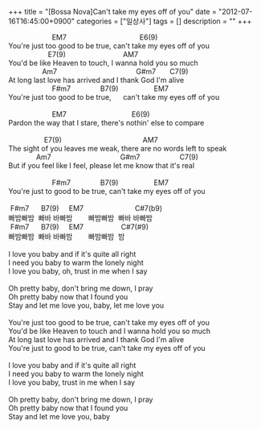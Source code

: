 +++
title = "[Bossa Nova]Can't take my eyes off of you"
date = "2012-07-16T16:45:00+0900"
categories = ["일상사"]
tags = []
description = ""
+++
<span class="copyright_entry" style="display:block;" title="[Bossa Nova]Can't take my eyes off of you@@**@@http://shed.egloos.com/3862153"></span>
<div>
 &nbsp; &nbsp; &nbsp; &nbsp; &nbsp; &nbsp; &nbsp; &nbsp; &nbsp; &nbsp; &nbsp; EM7 &nbsp; &nbsp; &nbsp; &nbsp; &nbsp; &nbsp; &nbsp; &nbsp; &nbsp; &nbsp; &nbsp; &nbsp; &nbsp; &nbsp; &nbsp; &nbsp; &nbsp; &nbsp; E6(9)
</div>You're just too good to be true, can't take my eyes off of you
<br>&nbsp; &nbsp; &nbsp; &nbsp; &nbsp; &nbsp; &nbsp; &nbsp; &nbsp; &nbsp; E7(9) &nbsp; &nbsp; &nbsp; &nbsp; &nbsp; &nbsp; &nbsp; &nbsp; &nbsp; &nbsp; &nbsp; &nbsp; &nbsp; &nbsp; AM7
<br>
<div>
 You'd be like Heaven to touch, I wanna hold you so much
 <br>&nbsp; &nbsp; &nbsp; &nbsp; &nbsp; &nbsp; &nbsp; &nbsp; &nbsp;Am7 &nbsp; &nbsp; &nbsp; &nbsp; &nbsp; &nbsp; &nbsp; &nbsp; &nbsp; &nbsp; &nbsp; &nbsp; &nbsp; &nbsp; &nbsp; &nbsp; &nbsp; &nbsp; &nbsp; &nbsp;G#m7 &nbsp; &nbsp; &nbsp; C7(9)
</div>
<div>
 At long last love has arrived and I thank God I'm alive
</div>
<div>
 &nbsp; &nbsp; &nbsp; &nbsp; &nbsp; &nbsp; &nbsp; &nbsp; &nbsp; &nbsp; &nbsp; F#m7 &nbsp; &nbsp; &nbsp; &nbsp; &nbsp; &nbsp; &nbsp; B7(9) &nbsp; &nbsp; &nbsp; &nbsp; &nbsp; &nbsp; &nbsp; &nbsp; &nbsp;EM7
 <br>You're just too good to be true, &nbsp; &nbsp; &nbsp;can't take my eyes off of you
 <br>
 <br>
 <div>
  &nbsp; &nbsp; &nbsp; &nbsp; &nbsp; &nbsp; &nbsp; &nbsp; &nbsp; &nbsp; &nbsp; EM7 &nbsp; &nbsp; &nbsp; &nbsp; &nbsp; &nbsp; &nbsp; &nbsp; &nbsp; &nbsp; &nbsp; &nbsp; &nbsp; &nbsp; &nbsp; &nbsp; E6(9)
 </div>Pardon the way that I stare, there's nothin' else to compare
</div>
<br>&nbsp; &nbsp; &nbsp; &nbsp; &nbsp; &nbsp; &nbsp; &nbsp; &nbsp; E7(9) &nbsp; &nbsp; &nbsp; &nbsp; &nbsp; &nbsp; &nbsp; &nbsp; &nbsp; &nbsp; &nbsp; &nbsp; &nbsp; &nbsp; &nbsp; &nbsp; &nbsp; &nbsp; &nbsp; &nbsp; AM7
<div>
 The sight of you leaves me weak, there are no words left to speak
</div>
<div>
 &nbsp; &nbsp; &nbsp; &nbsp; &nbsp; &nbsp; &nbsp; Am7 &nbsp; &nbsp; &nbsp; &nbsp; &nbsp; &nbsp; &nbsp; &nbsp; &nbsp; &nbsp; &nbsp; &nbsp; &nbsp; &nbsp; &nbsp; &nbsp; &nbsp; G#m7 &nbsp; &nbsp; &nbsp; &nbsp; &nbsp; &nbsp; &nbsp; &nbsp; &nbsp; &nbsp;C7(9)
 <br>But if you feel like I feel, please let me know that it's real
</div>
<br class="Apple-interchange-newline">&nbsp; &nbsp; &nbsp; &nbsp; &nbsp; &nbsp; &nbsp; &nbsp; &nbsp; &nbsp; &nbsp; F#m7 &nbsp; &nbsp; &nbsp; &nbsp; &nbsp; &nbsp; &nbsp; B7(9) &nbsp; &nbsp; &nbsp; &nbsp; &nbsp; &nbsp; &nbsp; &nbsp; &nbsp;EM7
<div>
 You're just to good to be true, can't take my eyes off of you
 <br>
 <br>&nbsp;F#m7 &nbsp; &nbsp; &nbsp;B7(9) &nbsp; &nbsp; EM7&nbsp; &nbsp; &nbsp; &nbsp; &nbsp; &nbsp; &nbsp; &nbsp; &nbsp; &nbsp; &nbsp; &nbsp; &nbsp; C#7(b9)
 <br>빠밤빠밤 &nbsp;빠바 바빠밤&nbsp;&nbsp; &nbsp; &nbsp; &nbsp;빠밤빠밤 &nbsp;빠바 바빠밤&nbsp;
 <br>&nbsp;F#m7 &nbsp; &nbsp; &nbsp;B7(9) &nbsp; &nbsp; EM7&nbsp; &nbsp; &nbsp; &nbsp; &nbsp; &nbsp; &nbsp; &nbsp; &nbsp; &nbsp;C#7(#9)
 <br>빠밤빠밤 &nbsp;빠바 바빠밤&nbsp;&nbsp; &nbsp; &nbsp; &nbsp;빠밤빠밤 &nbsp;밤&nbsp;&nbsp;
</div>
<div>
 <br>I love you baby and if it's quite all right
 <br>I need you baby to warm the lonely night
 <br>I love you baby, oh, trust in me when I say
 <br>
 <br>Oh pretty baby, don't bring me down, I pray
 <br>Oh pretty baby now that I found you
 <br>Stay and let me love you, baby, let me love you
 <br>
 <br>You're just too good to be true, can't take my eyes off of you
 <br>You'd be like Heaven to touch and I wanna hold you so much
 <br>At long last love has arrived and I thank God I'm alive
 <br>You're just to good to be true, can't take my eyes off of you
 <br>
 <br>I love you baby and if it's quite all right
 <br>I need you baby to warm the lonely night
 <br>I love you baby, trust in me when I say
 <br>
 <br>Oh pretty baby, don't bring me down, I pray
 <br>Oh pretty baby now that I found you
 <br>Stay and let me love you, baby
</div> 
<!--
       <rdf:RDF xmlns:rdf="http://www.w3.org/1999/02/22-rdf-syntax-ns#"
		    xmlns:dc="http://purl.org/dc/elements/1.1/"
		    xmlns:trackback="http://madskills.com/public/xml/rss/module/trackback/">
       <rdf:Description
	        rdf:about="http://shed.egloos.com/3862153"
	        dc:identifier="http://shed.egloos.com/3862153"
	        dc:title="[Bossa Nova]Can't take my eyes off of you"
	        trackback:ping="http://shed.egloos.com/tb/3862153"/>
       </rdf:RDF>
       -->

<ul></ul>
